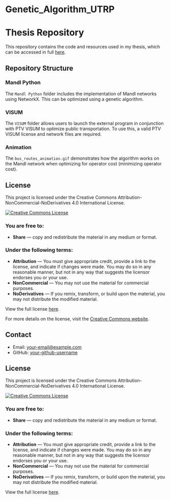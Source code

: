 # Genetic_Algorithm_UTRP
# Thesis Repository

This repository contains the code and resources used in my thesis, which can be accessed in full [here](https://www.diva-portal.org/smash/get/diva2:1880751/FULLTEXT01.pdf).

## Repository Structure

### Mandl Python

The `Mandl Python` folder includes the implementation of Mandl networks using NetworkX. This can be optimized using a genetic algorithm.

### VISUM

The `VISUM` folder allows users to launch the external program in conjunction with PTV VISUM to optimize public transportation. To use this, a valid PTV VISUM license and network files are required.

### Animation

The `bus_routes_animation.gif` demonstrates how the algorithm works on the Mandl network when optimizing for operator cost (minimizing operator cost).

## License

This project is licensed under the Creative Commons Attribution-NonCommercial-NoDerivatives 4.0 International License. 

[![Creative Commons License](https://i.creativecommons.org/l/by-nc-nd/4.0/88x31.png)](http://creativecommons.org/licenses/by-nc-nd/4.0/)

### You are free to:
- **Share** — copy and redistribute the material in any medium or format.

### Under the following terms:
- **Attribution** — You must give appropriate credit, provide a link to the license, and indicate if changes were made. You may do so in any reasonable manner, but not in any way that suggests the licensor endorses you or your use.
- **NonCommercial** — You may not use the material for commercial purposes.
- **NoDerivatives** — If you remix, transform, or build upon the material, you may not distribute the modified material.

View the full license [here](http://creativecommons.org/licenses/by-nc-nd/4.0/).

For more details on the license, visit the [Creative Commons website](http://creativecommons.org/licenses/by-nc-nd/4.0/).

## Contact

- Email: your-email@example.com
- GitHub: [your-github-username](https://github.com/your-github-username)


## License

This project is licensed under the Creative Commons Attribution-NonCommercial-NoDerivatives 4.0 International License. 

[![Creative Commons License](https://i.creativecommons.org/l/by-nc-nd/4.0/88x31.png)](http://creativecommons.org/licenses/by-nc-nd/4.0/)

### You are free to:
- **Share** — copy and redistribute the material in any medium or format.

### Under the following terms:
- **Attribution** — You must give appropriate credit, provide a link to the license, and indicate if changes were made. You may do so in any reasonable manner, but not in any way that suggests the licensor endorses you or your use.
- **NonCommercial** — You may not use the material for commercial purposes.
- **NoDerivatives** — If you remix, transform, or build upon the material, you may not distribute the modified material.

View the full license [here](http://creativecommons.org/licenses/by-nc-nd/4.0/).
